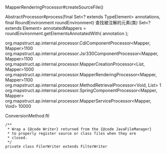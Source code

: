 MapperRenderingProcessor#createSourceFile()


AbstractProcessor#process(final Set<? extends TypeElement> annotations, final RoundEnvironment roundEnvironment) 
查找被注解的元素(类)
Set<? extends Element> annotatedMappers = roundEnvironment.getElementsAnnotatedWith( annotation );
                



org.mapstruct.ap.internal.processor.CdiComponentProcessor<Mapper, Mapper>1100
org.mapstruct.ap.internal.processor.Jsr330ComponentProcessor<Mapper, Mapper>1100
org.mapstruct.ap.internal.processor.MapperCreationProcessor<List<SourceMethod>, Mapper>1000
org.mapstruct.ap.internal.processor.MapperRenderingProcessor<Mapper, Mapper>1100
org.mapstruct.ap.internal.processor.MethodRetrievalProcessor<Void, List<SourceMethod>> 1
org.mapstruct.ap.internal.processor.SpringComponentProcessor<Mapper, Mapper>
org.mapstruct.ap.internal.processor.MapperServiceProcessor<Mapper, Void> 10000



ConversionMethod.ftl



    /**
     * Wrap a {@code Writer} returned from the {@code JavaFileManager}
     * to properly register source or class files when they are
     * closed.
     */
    private class FilerWriter extends FilterWriter